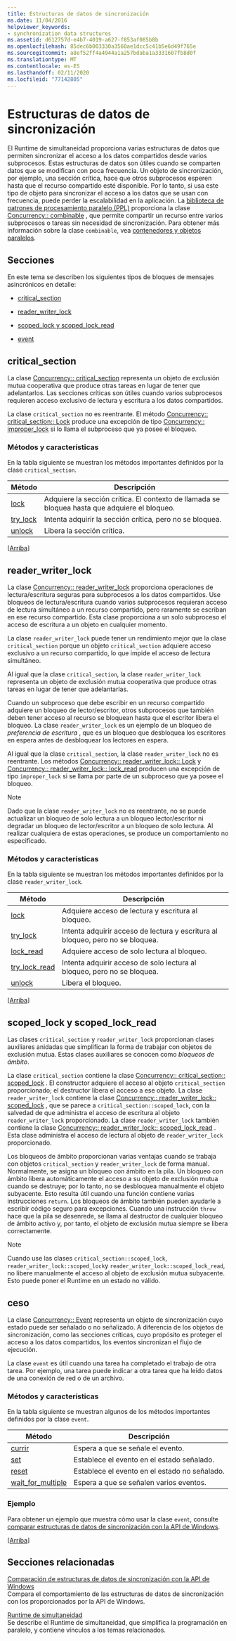 ```yaml
---
title: Estructuras de datos de sincronización
ms.date: 11/04/2016
helpviewer_keywords:
- synchronization data structures
ms.assetid: d612757d-e4b7-4019-a627-f853af085b8b
ms.openlocfilehash: 85dec6b003330a3560ae1dcc5c41b5e6d49f765e
ms.sourcegitcommit: a8ef52ff4a4944a1a257bdaba1a3331607fb8d0f
ms.translationtype: MT
ms.contentlocale: es-ES
ms.lasthandoff: 02/11/2020
ms.locfileid: "77142805"
---
```

# <a name="synchronization-data-structures"></a>Estructuras de datos de sincronización

El Runtime de simultaneidad proporciona varias estructuras de datos que permiten sincronizar el acceso a los datos compartidos desde varios subprocesos. Estas estructuras de datos son útiles cuando se comparten datos que se modifican con poca frecuencia. Un objeto de sincronización, por ejemplo, una sección crítica, hace que otros subprocesos esperen hasta que el recurso compartido esté disponible. Por lo tanto, si usa este tipo de objeto para sincronizar el acceso a los datos que se usan con frecuencia, puede perder la escalabilidad en la aplicación. La [biblioteca de patrones de procesamiento paralelo (PPL)](../../parallel/concrt/parallel-patterns-library-ppl.md) proporciona la clase [Concurrency:: combinable](../../parallel/concrt/reference/combinable-class.md) , que permite compartir un recurso entre varios subprocesos o tareas sin necesidad de sincronización. Para obtener más información sobre la clase `combinable`, vea [contenedores y objetos paralelos](../../parallel/concrt/parallel-containers-and-objects.md).

## <a name="top"></a> Secciones

En este tema se describen los siguientes tipos de bloques de mensajes asincrónicos en detalle:

- [critical_section](#critical_section)

- [reader_writer_lock](#reader_writer_lock)

- [scoped_lock y scoped_lock_read](#scoped_lock)

- [event](#event)

## <a name="critical_section"></a>critical_section

La clase [Concurrency:: critical_section](../../parallel/concrt/reference/critical-section-class.md) representa un objeto de exclusión mutua cooperativa que produce otras tareas en lugar de tener que adelantarlos. Las secciones críticas son útiles cuando varios subprocesos requieren acceso exclusivo de lectura y escritura a los datos compartidos.

La clase `critical_section` no es reentrante. El método [Concurrency:: critical_section:: Lock](reference/critical-section-class.md#lock) produce una excepción de tipo [Concurrency:: improper_lock](../../parallel/concrt/reference/improper-lock-class.md) si lo llama el subproceso que ya posee el bloqueo.

### <a name="methods-and-features"></a>Métodos y características

En la tabla siguiente se muestran los métodos importantes definidos por la clase `critical_section`.

|Método|Descripción|
|------------|-----------------|
|[lock](reference/critical-section-class.md#lock)|Adquiere la sección crítica. El contexto de llamada se bloquea hasta que adquiere el bloqueo.|
|[try_lock](reference/critical-section-class.md#try_lock)|Intenta adquirir la sección crítica, pero no se bloquea.|
|[unlock](reference/critical-section-class.md#unlock)|Libera la sección crítica.|

[[Arriba](#top)]

## <a name="reader_writer_lock"></a>reader_writer_lock

La clase [Concurrency:: reader_writer_lock](../../parallel/concrt/reference/reader-writer-lock-class.md) proporciona operaciones de lectura/escritura seguras para subprocesos a los datos compartidos. Use bloqueos de lectura/escritura cuando varios subprocesos requieran acceso de lectura simultáneo a un recurso compartido, pero raramente se escriban en ese recurso compartido. Esta clase proporciona a un solo subproceso el acceso de escritura a un objeto en cualquier momento.

La clase `reader_writer_lock` puede tener un rendimiento mejor que la clase `critical_section` porque un objeto `critical_section` adquiere acceso exclusivo a un recurso compartido, lo que impide el acceso de lectura simultáneo.

Al igual que la clase `critical_section`, la clase `reader_writer_lock` representa un objeto de exclusión mutua cooperativa que produce otras tareas en lugar de tener que adelantarlas.

Cuando un subproceso que debe escribir en un recurso compartido adquiere un bloqueo de lector/escritor, otros subprocesos que también deben tener acceso al recurso se bloquean hasta que el escritor libera el bloqueo. La clase `reader_writer_lock` es un ejemplo de un bloqueo de *preferencia de escritura* , que es un bloqueo que desbloquea los escritores en espera antes de desbloquear los lectores en espera.

Al igual que la clase `critical_section`, la clase `reader_writer_lock` no es reentrante. Los métodos [Concurrency:: reader_writer_lock:: Lock](reference/reader-writer-lock-class.md#lock) y [Concurrency:: reader_writer_lock:: lock_read](reference/reader-writer-lock-class.md#lock_read) producen una excepción de tipo `improper_lock` si se llama por parte de un subproceso que ya posee el bloqueo.

> [!NOTE]
> Dado que la clase `reader_writer_lock` no es reentrante, no se puede actualizar un bloqueo de solo lectura a un bloqueo lector/escritor ni degradar un bloqueo de lector/escritor a un bloqueo de solo lectura. Al realizar cualquiera de estas operaciones, se produce un comportamiento no especificado.

### <a name="methods-and-features"></a>Métodos y características

En la tabla siguiente se muestran los métodos importantes definidos por la clase `reader_writer_lock`.

|Método|Descripción|
|------------|-----------------|
|[lock](reference/reader-writer-lock-class.md#lock)|Adquiere acceso de lectura y escritura al bloqueo.|
|[try_lock](reference/reader-writer-lock-class.md#try_lock)|Intenta adquirir acceso de lectura y escritura al bloqueo, pero no se bloquea.|
|[lock_read](reference/reader-writer-lock-class.md#lock_read)|Adquiere acceso de solo lectura al bloqueo.|
|[try_lock_read](reference/reader-writer-lock-class.md#try_lock_read)|Intenta adquirir acceso de solo lectura al bloqueo, pero no se bloquea.|
|[unlock](reference/reader-writer-lock-class.md#unlock)|Libera el bloqueo.|

[[Arriba](#top)]

## <a name="scoped_lock"></a>scoped_lock y scoped_lock_read

Las clases `critical_section` y `reader_writer_lock` proporcionan clases auxiliares anidadas que simplifican la forma de trabajar con objetos de exclusión mutua. Estas clases auxiliares se conocen como *bloqueos de ámbito*.

La clase `critical_section` contiene la clase [Concurrency:: critical_section:: scoped_lock](reference/critical-section-class.md#critical_section__scoped_lock_class) . El constructor adquiere el acceso al objeto `critical_section` proporcionado; el destructor libera el acceso a ese objeto. La clase `reader_writer_lock` contiene la clase [Concurrency:: reader_writer_lock:: scoped_lock](reference/reader-writer-lock-class.md#scoped_lock_class) , que se parece a `critical_section::scoped_lock`, con la salvedad de que administra el acceso de escritura al objeto `reader_writer_lock` proporcionado. La clase `reader_writer_lock` también contiene la clase [Concurrency:: reader_writer_lock:: scoped_lock_read](reference/reader-writer-lock-class.md#scoped_lock_read_class) . Esta clase administra el acceso de lectura al objeto de `reader_writer_lock` proporcionado.

Los bloqueos de ámbito proporcionan varias ventajas cuando se trabaja con objetos `critical_section` y `reader_writer_lock` de forma manual. Normalmente, se asigna un bloqueo con ámbito en la pila. Un bloqueo con ámbito libera automáticamente el acceso a su objeto de exclusión mutua cuando se destruye; por lo tanto, no se desbloquea manualmente el objeto subyacente. Esto resulta útil cuando una función contiene varias instrucciones `return`. Los bloqueos de ámbito también pueden ayudarle a escribir código seguro para excepciones. Cuando una instrucción `throw` hace que la pila se desenrede, se llama al destructor de cualquier bloqueo de ámbito activo y, por tanto, el objeto de exclusión mutua siempre se libera correctamente.

> [!NOTE]
> Cuando use las clases `critical_section::scoped_lock`, `reader_writer_lock::scoped_lock`y `reader_writer_lock::scoped_lock_read`, no libere manualmente el acceso al objeto de exclusión mutua subyacente. Esto puede poner el Runtime en un estado no válido.

## <a name="event"></a>ceso

La clase [Concurrency:: Event](../../parallel/concrt/reference/event-class.md) representa un objeto de sincronización cuyo estado puede ser señalado o no señalizado. A diferencia de los objetos de sincronización, como las secciones críticas, cuyo propósito es proteger el acceso a los datos compartidos, los eventos sincronizan el flujo de ejecución.

La clase `event` es útil cuando una tarea ha completado el trabajo de otra tarea. Por ejemplo, una tarea puede indicar a otra tarea que ha leído datos de una conexión de red o de un archivo.

### <a name="methods-and-features"></a>Métodos y características

En la tabla siguiente se muestran algunos de los métodos importantes definidos por la clase `event`.

|Método|Descripción|
|------------|-----------------|
|[currir](reference/event-class.md#wait)|Espera a que se señale el evento.|
|[set](reference/event-class.md#set)|Establece el evento en el estado señalado.|
|[reset](reference/event-class.md#reset)|Establece el evento en el estado no señalado.|
|[wait_for_multiple](reference/event-class.md#wait_for_multiple)|Espera a que se señalen varios eventos.|

### <a name="example"></a>Ejemplo

Para obtener un ejemplo que muestra cómo usar la clase `event`, consulte [comparar estructuras de datos de sincronización con la API de Windows](../../parallel/concrt/comparing-synchronization-data-structures-to-the-windows-api.md).

[[Arriba](#top)]

## <a name="related-sections"></a>Secciones relacionadas

[Comparación de estructuras de datos de sincronización con la API de Windows](../../parallel/concrt/comparing-synchronization-data-structures-to-the-windows-api.md)<br/>
Compara el comportamiento de las estructuras de datos de sincronización con los proporcionados por la API de Windows.

[Runtime de simultaneidad](../../parallel/concrt/concurrency-runtime.md)<br/>
Se describe el Runtime de simultaneidad, que simplifica la programación en paralelo, y contiene vínculos a los temas relacionados.
